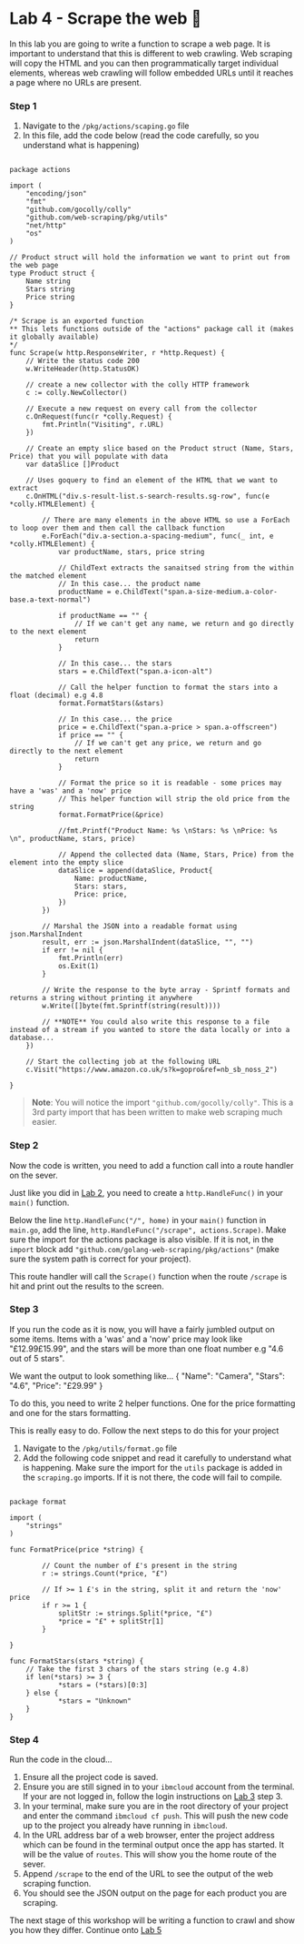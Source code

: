 # Lab 4 - Scrape the web :page_facing_up:

In this lab you are going to write a function to scrape a web page. It is important to understand that this is different to web crawling. Web scraping will copy the HTML and you can then programmatically target individual elements, whereas web crawling will follow embedded URLs until it reaches a page where no URLs are present.

### Step 1

1. Navigate to the `/pkg/actions/scaping.go` file
2. In this file, add the code below (read the code carefully, so you understand what is happening)

```golang

package actions

import (
	"encoding/json"
	"fmt"
	"github.com/gocolly/colly"
	"github.com/web-scraping/pkg/utils"
	"net/http"
	"os"
)

// Product struct will hold the information we want to print out from the web page
type Product struct {
	Name string
	Stars string
	Price string
}

/* Scrape is an exported function
** This lets functions outside of the "actions" package call it (makes it globally available)
*/ 
func Scrape(w http.ResponseWriter, r *http.Request) {
	// Write the status code 200
	w.WriteHeader(http.StatusOK)

	// create a new collector with the colly HTTP framework
	c := colly.NewCollector()

	// Execute a new request on every call from the collector
	c.OnRequest(func(r *colly.Request) {
		fmt.Println("Visiting", r.URL)
	})

	// Create an empty slice based on the Product struct (Name, Stars, Price) that you will populate with data
	var dataSlice []Product

	// Uses goquery to find an element of the HTML that we want to extract
	c.OnHTML("div.s-result-list.s-search-results.sg-row", func(e *colly.HTMLElement) {

		// There are many elements in the above HTML so use a ForEach to loop over them and then call the callback function
		e.ForEach("div.a-section.a-spacing-medium", func(_ int, e *colly.HTMLElement) {
			var productName, stars, price string

			// ChildText extracts the sanaitsed string from the within the matched element
			// In this case... the product name
			productName = e.ChildText("span.a-size-medium.a-color-base.a-text-normal")

			if productName == "" {
				// If we can't get any name, we return and go directly to the next element
				return
			}

			// In this case... the stars
			stars = e.ChildText("span.a-icon-alt")

			// Call the helper function to format the stars into a float (decimal) e.g 4.8
			format.FormatStars(&stars)

			// In this case... the price
			price = e.ChildText("span.a-price > span.a-offscreen")
			if price == "" {
				// If we can't get any price, we return and go directly to the next element
				return
			}

			// Format the price so it is readable - some prices may have a 'was' and a 'now' price
			// This helper function will strip the old price from the string
			format.FormatPrice(&price)

			//fmt.Printf("Product Name: %s \nStars: %s \nPrice: %s \n", productName, stars, price)

			// Append the collected data (Name, Stars, Price) from the element into the empty slice
			dataSlice = append(dataSlice, Product{
				Name: productName,
				Stars: stars,
				Price: price,
			})
		})

		// Marshal the JSON into a readable format using json.MarshalIndent
		result, err := json.MarshalIndent(dataSlice, "", "")
		if err != nil {
			fmt.Println(err)
			os.Exit(1)
		}

		// Write the response to the byte array - Sprintf formats and returns a string without printing it anywhere
		w.Write([]byte(fmt.Sprintf(string(result))))

		// **NOTE** You could also write this response to a file instead of a stream if you wanted to store the data locally or into a database...
	})

	// Start the collecting job at the following URL
	c.Visit("https://www.amazon.co.uk/s?k=gopro&ref=nb_sb_noss_2")

}

```

> **Note**: You will notice the import `"github.com/gocolly/colly"`. This is a 3rd party import that has been written to make web scraping much easier.

### Step 2

Now the code is written, you need to add a function call into a route handler on the sever.

Just like you did in [Lab 2](./lab-2.md), you need to create a `http.HandleFunc()` in your `main()` function.

Below the line `http.HandleFunc("/", home)` in your `main()` function in `main.go`, add the line, `http.HandleFunc("/scrape", actions.Scrape)`. Make sure the import for the actions package is also visible. If it is not, in the `import` block  add `"github.com/golang-web-scraping/pkg/actions"` (make sure the system path is correct for your project).

This route handler will call the `Scrape()` function when the route `/scrape` is hit and print out the results to the screen.

### Step 3

If you run the code as it is now, you will have a fairly jumbled output on some items. Items with a 'was' and a 'now' price may look like "£12.99£15.99", and the stars will be more than one float number e.g  "4.6 out of 5 stars".
 
We want the output to look something like...
{
"Name": "Camera",
"Stars": "4.6",
"Price": "£29.99"
}

To do this, you need to write 2 helper functions. One for the price formatting and one for the stars formatting.

This is really easy to do. Follow the next steps to do this for your project
1. Navigate to the `/pkg/utils/format.go` file
2. Add the following code snippet and read it carefully to understand what is happening. Make sure the import for the `utils` package is added in the `scraping.go` imports. If it is not there, the code will fail to compile. 

```golang

package format

import (
	"strings"
)

func FormatPrice(price *string) {
    
        // Count the number of £'s present in the string 
    	r := strings.Count(*price, "£")
    
    	// If >= 1 £'s in the string, split it and return the 'now' price
    	if r >= 1 {
        	splitStr := strings.Split(*price, "£")
        	*price = "£" + splitStr[1]
        }

}

func FormatStars(stars *string) {
    // Take the first 3 chars of the stars string (e.g 4.8)
    if len(*stars) >= 3 {
    		*stars = (*stars)[0:3]
    } else {
    		*stars = "Unknown"
    }
}

```
### Step 4

Run the code in the cloud...

1. Ensure all the project code is saved.
2. Ensure you are still signed in to your `ibmcloud` account from the terminal. If your are not logged in, follow the login instructions on [Lab 3](./lab-3.md) step 3.
2. In your terminal, make sure you are in the root directory of your project and enter the command `ibmcloud cf push`. This will push the new code up to the project you already have running in `ibmcloud`.
3. In the URL address bar of a web browser, enter the project address which can be found in the terminal output once the app has started. It will be the value of `routes`. This will show you the home route of the sever.
4. Append `/scrape` to the end of the URL to see the output of the web scraping function.
5. You should see the JSON output on the page for each product you are scraping.

The next stage of this workshop will be writing a function to crawl and show you how they differ. Continue onto [Lab 5](./lab-5.md)